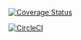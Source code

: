 [![Coverage Status](https://coveralls.io/repos/github/shemaroger/my-blogs/badge.svg?branch=main)](https://coveralls.io/github/shemaroger/my-blogs?branch=main)

[![CircleCI](https://dl.circleci.com/status-badge/img/circleci/Jey7YadcoZ7ocdKkWs6ztv/HGQ6ZfhygFgEBunwJfTrJG/tree/main.svg?style=svg)](https://dl.circleci.com/status-badge/redirect/circleci/Jey7YadcoZ7ocdKkWs6ztv/HGQ6ZfhygFgEBunwJfTrJG/tree/main)